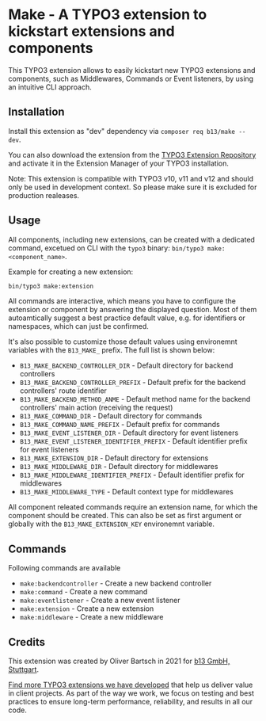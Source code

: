 # Make - A TYPO3 extension to kickstart extensions and components

This TYPO3 extension allows to easily kickstart new TYPO3 extensions
and components, such as Middlewares, Commands or Event listeners, by
using an intuitive CLI approach.

## Installation

Install this extension as "dev" dependency via `composer req b13/make --dev`.

You can also download the extension from the
[TYPO3 Extension Repository](https://extensions.typo3.org/extension/make/)
and  activate it in the Extension Manager of your TYPO3 installation.

Note: This extension is compatible with TYPO3 v10, v11 and v12 and should
only be used in development context. So please make sure it is excluded
for production realeases.

## Usage

All components, including new extensions, can be created with
a dedicated command, excetued on CLI with the ```typo3``` binary:
`bin/typo3 make:<component_name>`.

Example for creating a new extension:

```bash
bin/typo3 make:extension
```

All commands are interactive, which means you have to configure the
extension or component by answering the displayed question. Most of
them autoamtically suggest a best practice default value, e.g. for
identifiers  or namespaces, which can just be confirmed.

It's also possible to customize those default values using environemnt
variables with the `B13_MAKE_` prefix. The full list is shown below:

- `B13_MAKE_BACKEND_CONTROLLER_DIR` - Default directory for backend controllers
- `B13_MAKE_BACKEND_CONTROLLER_PREFIX` - Default prefix for the backend controllers' route identifier
- `B13_MAKE_BACKEND_METHOD_ANME` - Default method name for the backend controllers' main action (receiving the request)
- `B13_MAKE_COMMAND_DIR` - Default directory for commands
- `B13_MAKE_COMMAND_NAME_PREFIX` - Default prefix for commands
- `B13_MAKE_EVENT_LISTENER_DIR` - Default directory for event listeners
- `B13_MAKE_EVENT_LISTENER_IDENTIFIER_PREFIX` - Default identifier prefix for event listeners
- `B13_MAKE_EXTENSION_DIR` - Default directory for extensions
- `B13_MAKE_MIDDLEWARE_DIR` - Default directory for middlewares
- `B13_MAKE_MIDDLEWARE_IDENTIFIER_PREFIX` - Default identifier prefix for middlewares
- `B13_MAKE_MIDDLEWARE_TYPE` - Default context type for middlewares

All component releated commands require an extension name, for which the
component should be created. This can also be set as first argument or
globally with the `B13_MAKE_EXTENSION_KEY` environemnt variable.

## Commands

Following commands are available

- `make:backendcontroller` - Create a new backend controller
- `make:command` - Create a new command
- `make:eventlistener` - Create a new event listener
- `make:extension` - Create a new extension
- `make:middleware` - Create a new middleware

## Credits

This extension was created by Oliver Bartsch in 2021 for [b13 GmbH, Stuttgart](https://b13.com).

[Find more TYPO3 extensions we have developed](https://b13.com/useful-typo3-extensions-from-b13-to-you)
that help us deliver value in client projects. As part of the way we work,
we focus on testing and best practices to ensure long-term performance,
reliability, and results in all our code.
